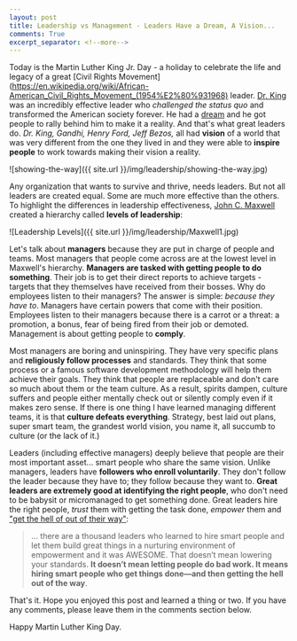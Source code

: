 ```yaml
---
layout: post
title: Leadership vs Management - Leaders Have a Dream, A Vision...
comments: True
excerpt_separator: <!--more-->
---
```


Today is the Martin Luther King Jr. Day - a holiday to celebrate the life and legacy of a great [Civil Rights Movement](https://en.wikipedia.org/wiki/African-American_Civil_Rights_Movement_(1954%E2%80%931968) leader. [Dr. King](https://en.wikipedia.org/wiki/Martin_Luther_King_Jr.) was an incredibly effective leader who *challenged the status quo* and transformed the American society forever. He had a [dream](http://www.americanrhetoric.com/speeches/mlkihaveadream.htm) and he got people to rally behind him to make it a reality. And that's what great leaders do. *Dr. King, Gandhi, Henry Ford, Jeff Bezos,* all had **vision** of a world that was very different from the one they lived in and they were able to **inspire people** to work towards making their vision a reality.

![showing-the-way]({{ site.url }}/img/leadership/showing-the-way.jpg)

<!--more-->

Any organization that wants to survive and thrive, needs leaders. But not all leaders are created equal. Some are much more effective than the others. To highlight the differences in leadership effectiveness, [John C. Maxwell](https://www.amazon.com/Levels-Leadership-Proven-Maximize-Potential/dp/1619692155) created a hierarchy called **levels of leadership**:

![Leadership Levels]({{ site.url }}/img/leadership/Maxwell1.jpg)

Let's talk about **managers** because they are put in charge of people and teams. Most managers that people come across are at the lowest level in Maxwell's hierarchy. **Managers are tasked with getting people to do something**. Their job is to get their direct reports to achieve targets - targets that they themselves have received from their bosses. Why do employees listen to their managers? The answer is simple: *because they have to*. Managers have certain powers that come with their position. Employees listen to their managers because there is a carrot or a threat: a promotion, a bonus, fear of being fired from their job or demoted. Management is about getting people to **comply**.

Most managers are boring and uninspiring. They have very specific plans and **religiously follow processes** and standards. They think that some process or a famous software development methodology will help them achieve their goals. They think that people are replaceable and don't care so much about them or the team culture. As a result, spirits dampen, culture suffers and people either mentally check out or silently comply even if it makes zero sense. If there is one thing I have learned managing different teams, it is that **culture defeats everything**. Strategy, best laid out plans, super smart team, the grandest world vision, you name it, all succumb to culture (or the lack of it.)

Leaders (including effective managers) deeply believe that people are their most important asset... smart people who share the same vision. Unlike managers, leaders have **followers who enroll voluntarily**. They don't follow the leader because they have to; they follow because they want to. **Great leaders are extremely good at identifying the right people**, who don't need to be babysit or micromanaged to get something done. Great leaders hire the right people, *trust* them with getting the task done, *empower* them and ["get the hell of out of their way"](http://avc.com/2012/02/the-management-team-guest-post-from-joel-spolsky/):

> ... there are a thousand leaders who learned to hire smart people and let them build great things in a nurturing environment of empowerment and it was AWESOME. That doesn’t mean lowering your standards. **It doesn’t mean letting people do bad work. It means hiring smart people who get things done—and then getting the hell out of the way**.

That's it. Hope you enjoyed this post and learned a thing or two. If you have any comments, please leave them in the comments section below.

Happy Martin Luther King Day.
